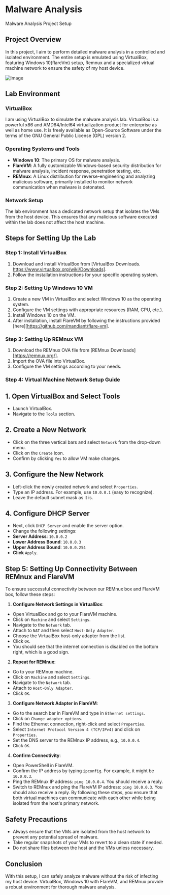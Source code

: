 # Malware Analysis

Malware Analysis Project Setup
## Project Overview
In this project, I aim to perform detailed malware analysis in a controlled and isolated environment. The entire setup is emulated using VirtualBox, featuring Windows 10(flareVm) setup, Remnux and a specialized virtual machine network to ensure the safety of my host device.


![Image](https://github.com/user-attachments/assets/ed22d4a8-0ffa-465a-9d08-c95df70bd3ed)


## Lab Environment
### VirtualBox
I am using VirtualBox to simulate the malware analysis lab. VirtualBox is a powerful x86 and AMD64/Intel64 virtualization product for enterprise as well as home use. It is freely available as Open-Source Software under the terms of the GNU General Public License (GPL) version 2.
### Operating Systems and Tools
- **Windows 10**: The primary OS for malware analysis.
- **FlareVM**: A fully customizable Windows-based security distribution for malware analysis, incident response, penetration testing, etc.
- **REMnux**: A Linux distribution for reverse-engineering and analyzing malicious software, primarily installed to monitor network communication when malware is detonated.
### Network Setup
The lab environment has a dedicated network setup that isolates the VMs from the host device. This ensures that any malicious software executed within the lab does not affect the host machine.
## Steps for Setting Up the Lab
### Step 1: Install VirtualBox
1. Download and install VirtualBox from [VirtualBox Downloads. https://www.virtualbox.org/wiki/Downloads].
2. Follow the installation instructions for your specific operating system.
### Step 2: Setting Up Windows 10 VM
1. Create a new VM in VirtualBox and select Windows 10 as the operating system.
2. Configure the VM settings with appropriate resources (RAM, CPU, etc.).
3. Install Windows 10 on the VM.
4. After installation, install FlareVM by following the instructions provided [here][https://github.com/mandiant/flare-vm].
### Step 3: Setting Up REMnux VM
1. Download the REMnux OVA file from [REMnux Downloads][https://remnux.org/].
2. Import the OVA file into VirtualBox.
3. Configure the VM settings according to your needs.

### Step 4: Virtual Machine Network Setup Guide
## 1. Open VirtualBox and Select Tools
- Launch VirtualBox.
- Navigate to the `Tools` section.
## 2. Create a New Network
- Click on the three vertical bars and select `Network` from the drop-down menu.
- Click on the `Create` icon.
- Confirm by clicking `Yes` to allow VM make changes.
## 3. Configure the New Network
- Left-click the newly created network and select `Properties`.
- Type an IP address. For example, use `10.0.0.1` (easy to recognize).
- Leave the default subnet mask as it is.
## 4. Configure DHCP Server
- Next, click `DHCP Server` and enable the server option.
- Change the following settings:
- **Server Address**: `10.0.0.2`
- **Lower Address Bound**: `10.0.0.3`
- **Upper Address Bound**: `10.0.0.254`
- **Click** `Apply`.  
## Step 5: Setting Up Connectivity Between REMnux and FlareVM
To ensure successful connectivity between our REMnux box and FlareVM box, follow these steps:
1. **Configure Network Settings in VirtualBox**:
- Open VirtualBox and go to your FlareVM machine.
- Click on `Machine` and select `Settings`.
- Navigate to the `Network` tab.
- Attach to `NAT` and then select `Host-Only Adapter`.
- Choose the VirtualBox host-only adapter from the list.
- Click `OK`.
- You should see that the internet connection is disabled on the bottom right, which is a good sign.
2. **Repeat for REMnux**:
- Go to your REMnux machine.
- Click on `Machine` and select `Settings`.
- Navigate to the `Network` tab.
- Attach to `Host-Only Adapter`.
- Click `OK`.
3. **Configure Network Adapter in FlareVM**:
- Go to the search bar in FlareVM and type in `Ethernet settings`.
- Click on `Change adapter options`.
- Find the Ethernet connection, right-click and select `Properties`.
- Select `Internet Protocol Version 4 (TCP/IPv4)` and click on `Properties`.
- Set the DNS server to the REMnux IP address, e.g., `10.0.0.4`.
- Click `OK`.
4. **Confirm Connectivity**:
- Open PowerShell in FlareVM.
- Confirm the IP address by typing `ipconfig`. For example, it might be `10.0.0.3`.
- Ping the REMnux IP address: `ping 10.0.0.4`. You should receive a reply.
- Switch to REMnux and ping the FlareVM IP address: `ping 10.0.0.3`. You should also receive a reply.
By following these steps, you ensure that both virtual machines can communicate with each other while being isolated from the host's primary network.

## Safety Precautions
- Always ensure that the VMs are isolated from the host network to prevent any potential spread of malware.
- Take regular snapshots of your VMs to revert to a clean state if needed.
- Do not share files between the host and the VMs unless necessary.

## Conclusion
With this setup, I can safely analyze malware without the risk of infecting my host device. VirtualBox, Windows 10 with FlareVM, and REMnux provide a robust environment for thorough malware analysis.

